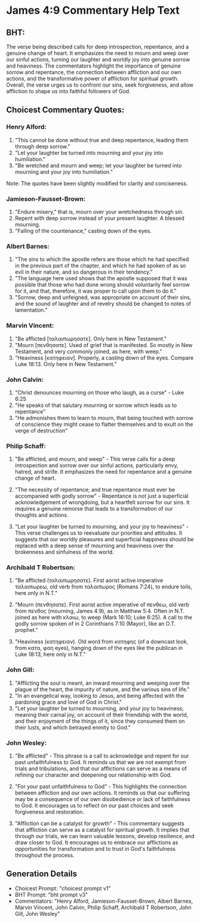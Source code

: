 # James 4:9 Commentary Help Text

## BHT:
The verse being described calls for deep introspection, repentance, and a genuine change of heart. It emphasizes the need to mourn and weep over our sinful actions, turning our laughter and worldly joy into genuine sorrow and heaviness. The commentators highlight the importance of genuine sorrow and repentance, the connection between affliction and our own actions, and the transformative power of affliction for spiritual growth. Overall, the verse urges us to confront our sins, seek forgiveness, and allow affliction to shape us into faithful followers of God.

## Choicest Commentary Quotes:
### Henry Alford:
1. "This cannot be done without true and deep repentance, leading them through deep sorrow."
2. "Let your laughter be turned into mourning and your joy into humiliation."
3. "Be wretched and mourn and weep; let your laughter be turned into mourning and your joy into humiliation."

Note: The quotes have been slightly modified for clarity and conciseness.

### Jamieson-Fausset-Brown:
1. "Endure misery," that is, mourn over your wretchedness through sin.
2. Repent with deep sorrow instead of your present laughter. A blessed mourning.
3. "Falling of the countenance," casting down of the eyes.

### Albert Barnes:
1. "The sins to which the apostle refers are those which he had specified in the previous part of the chapter, and which he had spoken of as so evil in their nature, and so dangerous in their tendency."
2. "The language here used shows that the apostle supposed that it was possible that those who had done wrong should voluntarily feel sorrow for it, and that, therefore, it was proper to call upon them to do it."
3. "Sorrow, deep and unfeigned, was appropriate on account of their sins, and the sound of laughter and of revelry should be changed to notes of lamentation."

### Marvin Vincent:
1. "Be afflicted [ταλαιπωρησατε]. Only here in New Testament."
2. "Mourn [πενθησατε]. Used of grief that is manifested. So mostly in New Testament, and very commonly joined, as here, with weep."
3. "Heaviness [κατηφειαν]. Properly, a casting down of the eyes. Compare Luke 18:13. Only here in New Testament."

### John Calvin:
1. "Christ denounces mourning on those who laugh, as a curse" - Luke 6:25
2. "He speaks of that salutary mourning or sorrow which leads us to repentance" 
3. "He admonishes them to learn to mourn, that being touched with sorrow of conscience they might cease to flatter themselves and to exult on the verge of destruction"

### Philip Schaff:
1. "Be afflicted, and mourn, and weep" - This verse calls for a deep introspection and sorrow over our sinful actions, particularly envy, hatred, and strife. It emphasizes the need for repentance and a genuine change of heart. 

2. "The necessity of repentance; and true repentance must ever be accompanied with godly sorrow" - Repentance is not just a superficial acknowledgement of wrongdoing, but a heartfelt sorrow for our sins. It requires a genuine remorse that leads to a transformation of our thoughts and actions. 

3. "Let your laughter be turned to mourning, and your joy to heaviness" - This verse challenges us to reevaluate our priorities and attitudes. It suggests that our worldly pleasures and superficial happiness should be replaced with a deep sense of mourning and heaviness over the brokenness and sinfulness of the world.

### Archibald T Robertson:
1. "Be afflicted (ταλαιπωρησατε). First aorist active imperative ταλαιπωρεω, old verb from ταλαιπωρος (Romans 7:24), to endure toils, here only in N.T." 

2. "Mourn (πενθησατε). First aorist active imperative of πενθεω, old verb from πενθος (mourning, James 4:9), as in Matthew 5:4. Often in N.T. joined as here with κλαιω, to weep (Mark 16:10; Luke 6:25). A call to the godly sorrow spoken of in 2 Corinthians 7:10 (Mayor), like an O.T. prophet."

3. "Heaviness (κατηφειαν). Old word from κατηφης (of a downcast look, from κατα, φαη eyes), hanging down of the eyes like the publican in Luke 18:13, here only in N.T."

### John Gill:
1. "Afflicting the soul is meant, an inward mourning and weeping over the plague of the heart, the impurity of nature, and the various sins of life."
2. "In an evangelical way, looking to Jesus, and being affected with the pardoning grace and love of God in Christ."
3. "Let your laughter be turned to mourning, and your joy to heaviness; meaning their carnal joy, on account of their friendship with the world, and their enjoyment of the things of it, since they consumed them on their lusts, and which betrayed enmity to God."

### John Wesley:
1. "Be afflicted" - This phrase is a call to acknowledge and repent for our past unfaithfulness to God. It reminds us that we are not exempt from trials and tribulations, and that our afflictions can serve as a means of refining our character and deepening our relationship with God.

2. "For your past unfaithfulness to God" - This highlights the connection between affliction and our own actions. It reminds us that our suffering may be a consequence of our own disobedience or lack of faithfulness to God. It encourages us to reflect on our past choices and seek forgiveness and restoration.

3. "Affliction can be a catalyst for growth" - This commentary suggests that affliction can serve as a catalyst for spiritual growth. It implies that through our trials, we can learn valuable lessons, develop resilience, and draw closer to God. It encourages us to embrace our afflictions as opportunities for transformation and to trust in God's faithfulness throughout the process.


## Generation Details
- Choicest Prompt: "choicest prompt v1"
- BHT Prompt: "bht prompt v3"
- Commentators: "Henry Alford, Jamieson-Fausset-Brown, Albert Barnes, Marvin Vincent, John Calvin, Philip Schaff, Archibald T Robertson, John Gill, John Wesley"
